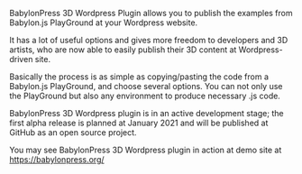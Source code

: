 BabylonPress 3D Wordpress Plugin allows you to publish the examples from Babylon.js PlayGround at your Wordpress website.

It has a lot of useful options and gives more freedom to developers and 3D artists, who are now able to easily publish their 3D content at Wordpress-driven site.

Basically the process is as simple as copying/pasting the code from a Babylon.js PlayGround, and choose several options. You can not only use the PlayGround but also any environment to produce necessary .js code.

BabylonPress 3D Wordpress plugin is in an active development stage; the first alpha release is planned at January 2021 and will be published at GitHub as an open source project.

You may see BabylonPress 3D Wordpress plugin in action at demo site at https://babylonpress.org/
